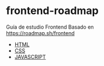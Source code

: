 # frontend-roadmap
Guía de estudio Frontend
  Basado en <br>
    https://roadmap.sh/frontend


- [HTML](https://es.wikipedia.org/wiki/HTML)
- [CSS](https://es.wikipedia.org/wiki/CSS)
- [JAVASCRIPT](https://es.wikipedia.org/wiki/JavaScript)

